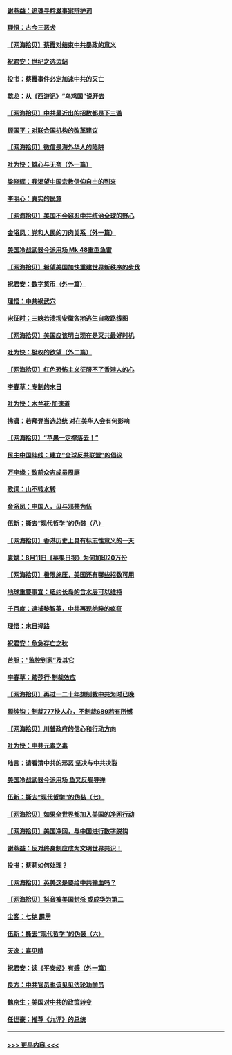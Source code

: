 #### [谢燕益：追魂寻衅滋事案辩护词](../pages/nsc993/n12346892.md?t=08210951) 
#### [理悟：古今三恶犬](../pages/nsc993/n12345190.md?t=08210951) 
#### [【网海拾贝】蔡霞对结束中共暴政的意义](../pages/nsc993/n12344263.md?t=08210951) 
#### [祝君安：世纪之选边站](../pages/nsc993/n12342382.md?t=08210951) 
#### [投书：蔡霞事件必定加速中共的灭亡](../pages/nsc993/n12341881.md?t=08210951) 
#### [乾龙：从《西游记》“乌鸡国”说开去](../pages/nsc993/n12341690.md?t=08210951) 
#### [【网海拾贝】中共最近出的招数都是下三滥](../pages/nsc993/n12341593.md?t=08210951) 
#### [顾国平：对联合国机构的改革建议](../pages/nsc993/n12339928.md?t=08210951) 
#### [【网海拾贝】微信是海外华人的陷阱](../pages/nsc993/n12338868.md?t=08210951) 
#### [吐为快：雄心与无奈（外一篇）](../pages/nsc993/n12338132.md?t=08210951) 
#### [梁晓辉：我渴望中国宗教信仰自由的到来](../pages/nsc993/n12336657.md?t=08210951) 
#### [李明心：真实的民意](../pages/nsc993/n12336089.md?t=08210951) 
#### [【网海拾贝】美国不会容忍中共统治全球的野心](../pages/nsc993/n12336063.md?t=08210951) 
#### [金浴凤：党和人民的刀肉关系（外一篇）](../pages/nsc993/n12335834.md?t=08210951) 
#### [美国冷战武器今派用场 Mk 48重型鱼雷](../pages/nsc993/n12335354.md?t=08210951) 
#### [【网海拾贝】希望美国加快重建世界新秩序的步伐](../pages/nsc993/n12334224.md?t=08210951) 
#### [祝君安：数字货币（外一篇）](../pages/nsc993/n12334186.md?t=08210951) 
#### [理悟：中共祸武穴](../pages/nsc993/n12333962.md?t=08210951) 
#### [宋征时：三峡若溃坝安徽各地逃生自救路线图](../pages/nsc993/n12332450.md?t=08210951) 
#### [【网海拾贝】美国应该明白现在是灭共最好时机](../pages/nsc993/n12332313.md?t=08210951) 
#### [吐为快：极权的欲望（外二篇）](../pages/nsc993/n12332089.md?t=08210951) 
#### [【网海拾贝】红色恐怖主义征服不了香港人的心](../pages/nsc993/n12329296.md?t=08210951) 
#### [李春草：专制的末日](../pages/nsc993/n12329079.md?t=08210951) 
#### [吐为快：木兰花‧加速道](../pages/nsc993/n12327366.md?t=08210951) 
#### [拂潇：若拜登当选总统 对在美华人会有何影响](../pages/nsc993/n12295996.md?t=08210951) 
#### [【网海拾贝】“苹果一定撑落去！”](../pages/nsc993/n12326784.md?t=08210951) 
#### [民主中国阵线：建立“全球反共联盟”的倡议](../pages/nsc993/n12324177.md?t=08210951) 
#### [万李缘：致前众志成员周庭](../pages/nsc993/n12324635.md?t=08210951) 
#### [歌词：山不转水转](../pages/nsc993/n12324599.md?t=08210951) 
#### [金浴凤：中国人，毋与邪共为伍](../pages/nsc993/n12324257.md?t=08210951) 
#### [伍新：撕去“现代哲学”的伪装（八）](../pages/nsc993/n12324188.md?t=08210951) 
#### [【网海拾贝】香港历史上具有标志性意义的一天](../pages/nsc993/n12324021.md?t=08210951) 
#### [袁斌：8月11日《苹果日报》为何加印20万份](../pages/nsc993/n12323955.md?t=08210951) 
#### [【网海拾贝】极限施压，美国还有哪些招数可用](../pages/nsc993/n12322512.md?t=08210951) 
#### [地球重要事宜：纽约长岛的含水层可以维持](../pages/nsc993/n12321844.md?t=08210951) 
#### [千百度：逮捕黎智英，中共再现纳粹的疯狂](../pages/nsc993/n12321777.md?t=08210951) 
#### [理悟：末日择路](../pages/nsc993/n12320812.md?t=08210951) 
#### [祝君安：危急存亡之秋](../pages/nsc993/n12320795.md?t=08210951) 
#### [苦胆：“监控到家”及其它](../pages/nsc993/n12320751.md?t=08210951) 
#### [李春草：踏莎行·制裁效应](../pages/nsc993/n12318290.md?t=08210951) 
#### [【网海拾贝】再过一二十年想制裁中共为时已晚](../pages/nsc993/n12318195.md?t=08210951) 
#### [颜纯钩：制裁777快人心，不制裁689若有所憾](../pages/nsc993/n12316912.md?t=08210951) 
#### [【网海拾贝】川普政府的信心和行动方向](../pages/nsc993/n12316673.md?t=08210951) 
#### [吐为快：中共元素之毒](../pages/nsc993/n12316547.md?t=08210951) 
#### [陆言：请看清中共的邪恶 坚决与中共决裂](../pages/nsc993/n12315784.md?t=08210951) 
#### [美国冷战武器今派用场 鱼叉反舰导弹](../pages/nsc993/n12316258.md?t=08210951) 
#### [伍新：撕去“现代哲学”的伪装（七）](../pages/nsc993/n12315846.md?t=08210951) 
#### [【网海拾贝】如果全世界都加入美国的净网行动](../pages/nsc993/n12315588.md?t=08210951) 
#### [【网海拾贝】美国净网，与中国进行数字脱钩](../pages/nsc993/n12312813.md?t=08210951) 
#### [谢燕益：反对终身制应成为文明世界共识！](../pages/nsc993/n12310465.md?t=08210951) 
#### [投书：蔡莉如何处理？](../pages/nsc993/n12310224.md?t=08210951) 
#### [【网海拾贝】英美这是要给中共输血吗？](../pages/nsc993/n12307646.md?t=08210951) 
#### [【网海拾贝】抖音被美国封杀 或成华为第二](../pages/nsc993/n12305277.md?t=08210951) 
#### [尘客：七绝 霹雳](../pages/nsc993/n12304053.md?t=08210951) 
#### [伍新：撕去“现代哲学”的伪装（六）](../pages/nsc993/n12303243.md?t=08210951) 
#### [天逸：喜见晴](../pages/nsc993/n12303226.md?t=08210951) 
#### [祝君安：读《平安经》有感（外一篇）](../pages/nsc993/n12303170.md?t=08210951) 
#### [良方：中共官员也该见见法轮功学员](../pages/nsc993/n12302985.md?t=08210951) 
#### [魏京生：美国对中共的政策转变](../pages/nsc993/n12302929.md?t=08210951) 
#### [任世豪：推荐《九评》的总统](../pages/nsc993/n12302838.md?t=08210951) 

----
#### [ >>> 更早内容 <<< ](../indexes/nsc993-earlier.md)
